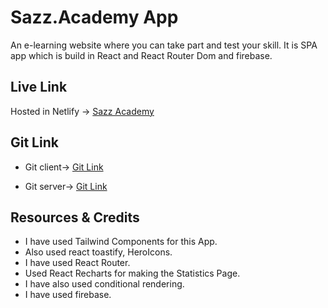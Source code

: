# Sazz.Academy App

An e-learning website where you can take part and test your skill.
It is SPA app which is build in React and React Router Dom and firebase. 


## Live Link

Hosted in Netlify -> [Sazz Academy](https://sazz-academy.web.app/)

## Git Link 

* Git client-> [Git Link](https://github.com/programming-hero-web-course1/b610-learning-platform-client-side-Sazz07)

* Git server-> [Git Link](https://github.com/programming-hero-web-course1/b610-lerning-platform-server-side-Sazz07)

## Resources & Credits

* I have used Tailwind Components for this App.
* Also used react toastify,
HeroIcons.
* I have used React Router.
* Used React Recharts for making the Statistics Page.
* I have also used conditional rendering.
* I have used firebase.



